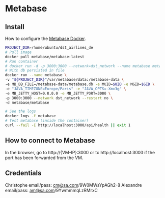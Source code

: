 # Metabase

## Install
How to configure the [Metabase Docker](https://www.metabase.com/docs/latest/installation-and-operation/running-metabase-on-docker#docker-specific-environment-variables).

```bash
PROJECT_DIR=/home/ubuntu/dst_airlines_de
# Pull image
docker pull metabase/metabase:latest
# Run container
# docker run -d -p 3000:3000 --network=dst_network --name metabase metabase/metabase
# With db persisted in file
docker run --name metabase \
-v "${PROJECT_DIR}"/var/metabase/data:/metabase-data \
-e MB_DB_FILE=/metabase-data/metabase.db -e MUID=$UID -e MGID=$GID \
-e "JAVA_TIMEZONE=Europe/Paris" -e "JAVA_OPTS=-Xmx3g" \
-e MB_JETTY_HOST=0.0.0.0 -e MB_JETTY_PORT=3000 \
-p 3000:3000 --network dst_network --restart no \
-d metabase/metabase

# See the logs
docker logs -f metabase
# Test metabase (inside the container)
curl --fail -I http://localhost:3000/api/health || exit 1
```

## How to connect to Metabase

In the browser, go to http://{VM-IP}:3000 or to http://localhost:3000 if the port has been forwarded from the VM.

## Credentials

Christophe email/pass: cm@sa.com/9W0MWsYpAGh2-8
Alexandre email/pass: am@sa.com/9YwmmmqLzRMrxC
